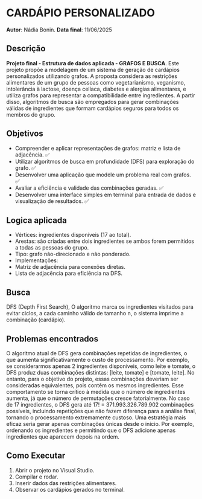 # CARDÁPIO PERSONALIZADO

**Autor**: Nádia Bonin.
**Data final**: 11/06/2025

## Descrição
**Projeto final - Estrutura de dados aplicada - GRAFOS E BUSCA**.
Este projeto propõe a modelagem de um sistema de geração de cardápios personalizados utilizando grafos. A proposta considera as restrições alimentares de um grupo de pessoas como vegetarianismo, veganismo, intolerância à lactose, doença celíaca, diabetes e alergias alimentares, e utiliza grafos para representar a compatibilidade entre ingredientes. A partir disso, algoritmos de busca são empregados para gerar combinações válidas de ingredientes que formam cardápios seguros para todos os membros do grupo.

## Objetivos
-	Compreender e aplicar representações de grafos: matriz e lista de adjacência. ✅
-	Utilizar algoritmos de busca em profundidade (DFS) para exploração do grafo. ✅
-	Desenvolver uma aplicação que modele um problema real com grafos. ✅
-	Avaliar a eficiência e validade das combinações geradas. ✅
-	Desenvolver uma interface simples em terminal para entrada de dados e visualização de resultados. ✅

## Logica aplicada
-	Vértices: ingredientes disponíveis (17 ao total).
-	Arestas: são criadas entre dois ingredientes se ambos forem permitidos a todas as pessoas do grupo.
-	Tipo: grafo não-direcionado e não ponderado.
-	Implementações:
 -	Matriz de adjacência para conexões diretas.
 -	Lista de adjacência para eficiência na DFS.

## Busca
DFS (Depth First Search),	O algoritmo marca os ingredientes visitados para evitar ciclos,	a cada caminho válido de tamanho n, o sistema imprime a combinação (cardápio).

## Problemas encontrados
O algoritmo atual de DFS gera combinações repetidas de ingredientes, o que aumenta significativamente o custo de processamento. Por exemplo, se considerarmos apenas 2 ingredientes disponíveis, como leite e tomate, o DFS produz duas combinações distintas: [leite, tomate] e [tomate, leite]. No entanto, para o objetivo do projeto, essas combinações deveriam ser consideradas equivalentes, pois contêm os mesmos ingredientes. Esse comportamento se torna crítico à medida que o número de ingredientes aumenta, já que o número de permutações cresce fatorialmente. No caso de 17 ingredientes, o DFS gera até 17! = 371.993.326.789.902 combinações possíveis, incluindo repetições que não fazem diferença para a análise final, tornando o processamento extremamente custoso. Uma estratégia mais eficaz seria gerar apenas combinações únicas desde o início. Por exemplo, ordenando os ingredientes e permitindo que o DFS adicione apenas ingredientes que aparecem depois na ordem.

## Como Executar
1. Abrir o projeto no Visual Studio.
2. Compilar e rodar.
3. Inserir dados das restrições alimentares.
4. Observar os cardápios gerados no terminal.
